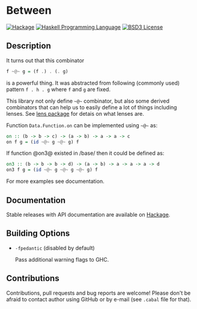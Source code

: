 Between
=======

[![Hackage](http://img.shields.io/hackage/v/between.svg)][Hackage: between]
[![Haskell Programming Language](https://img.shields.io/badge/language-Haskell-blue.svg)][Haskell.org]
[![BSD3 License](http://img.shields.io/badge/license-BSD3-brightgreen.svg)][tl;dr Legal: BSD3]


Description
-----------

It turns out that this combinator

````Haskell
f ~@~ g = (f .) . (. g)
````

is a powerful thing. It was abstracted from following (commonly used)
pattern `f . h . g` where `f` and `g` are fixed.

This library not only define `~@~` combinator, but also some derived
combinators that can help us to easily define a lot of things including
lenses. See [lens package][Hackage: lens] for detais on what lenses are.

Function `Data.Function.on` can be implemented using `~@~` as:

````Haskell
on :: (b -> b -> c) -> (a -> b) -> a -> a -> c
on f g = (id ~@~ g ~@~ g) f
````

If function @on3@ existed in /base/ then it could be defined as:

````Haskell
on3 :: (b -> b -> b -> d) -> (a -> b) -> a -> a -> a -> d
on3 f g = (id ~@~ g ~@~ g ~@~ g) f
````

For more examples see documentation.


Documentation
-------------

Stable releases with API documentation are available on
[Hackage][Hackage: between].


Building Options
----------------

* `-fpedantic` (disabled by default)

  Pass additional warning flags to GHC.


Contributions
-------------

Contributions, pull requests and bug reports are welcome! Please don't be
afraid to contact author using GitHub or by e-mail (see `.cabal` file for
that).



[Hackage: between]:
    https://hackage.haskell.org/package/between
[Hackage: lens]:
    http://hackage.haskell.org/package/lens
[Haskell.org]:
  http://www.haskell.org
  "The Haskell Programming Language"
[tl;dr Legal: BSD3]:
  https://tldrlegal.com/license/bsd-3-clause-license-%28revised%29
  "BSD 3-Clause License (Revised)"
